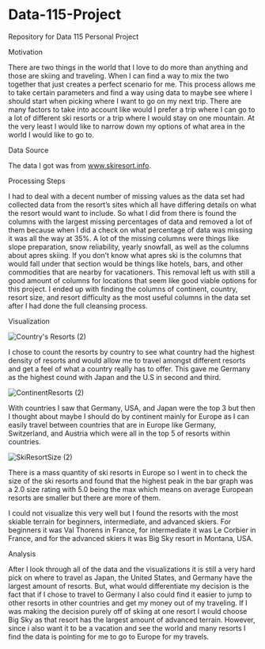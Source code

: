 # Data-115-Project

Repository for Data 115 Personal Project

Motivation

There are two things in the world that I love to do more than anything and those are skiing and traveling. When I can find a way to mix the two together that just creates a perfect scenario for me. This process allows me to take certain parameters and find a way using data to maybe see where I should start when picking where I want to go on my next trip. There are many factors to take into account like would I prefer a trip where I can go to a lot of different ski resorts or a trip where I would stay on one mountain. At the very least I would like to narrow down my options of what area in the world I would like to go to.

Data Source

The data I got was from www.skiresort.info.

Processing Steps

I had to deal with a decent number of missing values as the data set had collected data from the resort’s sites which all have differing details on what the resort would want to include. So what I did from there is found the columns with the largest missing percentages of data and removed a lot of them because when I did a check on what percentage of data was missing it was all the way at 35%. A lot of the missing columns were things like slope preparation, snow reliability, yearly snowfall, as well as the columns about apres skiing. If you don’t know what apres ski is the columns that would fall under that section would be things like hotels, bars, and other commodities that are nearby for vacationers. This removal left us with still a good amount of columns for locations that seem like good viable options for this project. I ended up with finding the columns of continent, country, resort size, and resort difficulty as the most useful columns in the data set after I had done the full cleansing process.

Visualization

![Country's Resorts (2)](https://user-images.githubusercontent.com/78052697/115977716-6b77ee80-a52f-11eb-845d-66279f02af6c.png)

I chose to count the resorts by country to see what country had the highest density of resorts and would allow me to travel amongst different resorts and get a feel of what a country really has to offer. This gave me Germany as the highest cound with Japan and the U.S in second and third.

![ContinentResorts (2)](https://user-images.githubusercontent.com/78052697/115977938-2d7bca00-a531-11eb-8f7a-50c52bf83be1.png)

With countries I saw that Germany, USA, and Japan were the top 3 but then I thought about maybe I should do by continent mainly for Europe as I can easily travel between countries that are in Europe like Germany, Switzerland, and Austria which were all in the top 5 of resorts within countries.

![SkiResortSize (2)](https://user-images.githubusercontent.com/78052697/115978407-efcc7080-a533-11eb-840b-f19a0cb7fba9.png)

There is a mass quantity of ski resorts in Europe so I went in to check the size of the ski resorts and found that the highest peak in the bar graph was a 2.0 size rating with 5.0 being the max which means on average European resorts are smaller but there are more of them.

I could not visualize this very well but I found the resorts with the most skiable terrain for beginners, intermediate, and advanced skiers. For beginners it was Val Thorens in France, for intermediate it was Le Corbier in France, and for the advanced skiers it was Big Sky resort in Montana, USA.

Analysis

After I look through all of the data and the visualizations it is still a very hard pick on where to travel as Japan, the United States, and Germany have the largest amount of resorts. But, what would differentiate my decision is the fact that if I chose to travel to Germany I also could find it easier to jump to other resorts in other countries and get my money out of my traveling. If I was making the decision purely off of skiing at one resort I would choose Big Sky as that resort has the largest amount of advanced terrain. However, since i also want it to be a vacation and see the world and many resorts I find the data is pointing for me to go to Europe for my travels.
